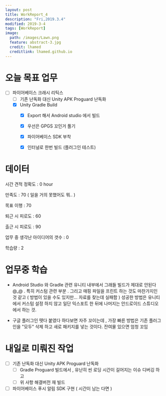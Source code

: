 ```yaml
---
layout: post
title: WorkReport_4
description: "Fri,2019.3.4"
modified: 2019-3-4
tags: [WorkReport]
image:
  path: /images/Lawn.png
  feature: abstract-3.jpg
  credit: lhamed
  creditlink: lhamed.github.io
---
```

# 오늘 목표 업무 
- [ ] 파이어베이스 크래시 리틱스 
  - [ ] 기존 난독화 대신 Unity APK Proguard 난독화 
   - [x] Unity Gradle Build 
      - [x] Export 해서 Android studio 에서 빌드 
      - [x] 우선은 GPGS 꼬인거 풀기
      - [x] 파이어베이스 SDK 부착 
      - [x] 인터널로 한번 빌드 (플러그인 테스트)



# 데이터 
시간 견적 정확도 : 0 hour

만족도 : 70 ( 일을 거의 못했어도 뭐.. )

목표 이행 : 70

퇴근 시 피로도 : 60

출근 시 피로도 : 90 

업무 중 생각난 아이디어의 갯수 : 0

학습량 : 2

# 업무중 학습
- Android Studio 와 Gradle 관련
   유니티 내부에서 그래들 빌드가 제대로 안된다 @_@ . 특히 커스텀 관련 부분 . 
   그리고 매핑 파일을 프린트 하는 것도 마찬가지인 것 같고 ( 방법이 있을 수도 있지만... 자료를 찾는데 실패함 )
   성공한 방법은 유니티에서 커스텀 설정 하지 않고 일단 익스포트 한 뒤에
   나머지는 안드로이드 스튜디오에서 하는 것. 

- 구글 플러그인 뗏다 붙였다 하다보면 자주 꼬이는데 , 가장 빠른 방법은 기존 플러그인을 "모두" 삭제 하고 새로 패키지를 넣는 것이다. 잔여물 있으면 엄청 꼬임 


# 내일로 미뤄진 작업 
- [ ] 기존 난독화 대신 Unity APK Proguard 난독화 
   - [ ] Gradle Proguard 빌드에서 , 유난히 씬 로딩 시간이 길어지는 이슈 디버깅 하고
   - [ ] 위 사항 해결버전 재 빌드 
- [ ] 파이어베이스 푸시 알림 SDK 구현 ( 시간이 남는 다면 ) 